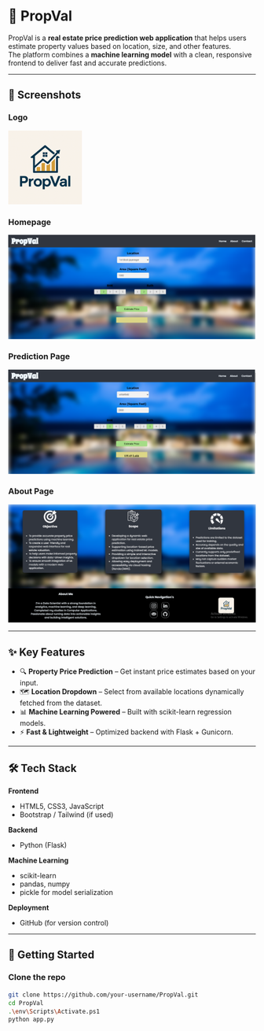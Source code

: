 # 🏡 PropVal

PropVal is a **real estate price prediction web application** that helps users estimate property values based on location, size, and other features.  
The platform combines a **machine learning model** with a clean, responsive frontend to deliver fast and accurate predictions.

---

## 📸 Screenshots

### Logo
<img src="./static/images/logo.png" alt="PropVal Logo" width="150">

### Homepage
<img src="./static/images/Capture(01).PNG" alt="Homepage" width="600">

### Prediction Page
<img src="./static/images/Capture.PNG" alt="Prediction Page" width="600">

### About Page
<img src="./static/images/Capture(02).PNG" alt="About Page" width="600">

---

## ✨ Key Features

- 🔍 **Property Price Prediction** – Get instant price estimates based on your input.  
- 🗺️ **Location Dropdown** – Select from available locations dynamically fetched from the dataset.  
- 📊 **Machine Learning Powered** – Built with scikit-learn regression models.  
- ⚡ **Fast & Lightweight** – Optimized backend with Flask + Gunicorn.  

---

## 🛠️ Tech Stack

**Frontend**
- HTML5, CSS3, JavaScript  
- Bootstrap / Tailwind (if used)  

**Backend**
- Python (Flask)  

**Machine Learning**
- scikit-learn  
- pandas, numpy  
- pickle for model serialization  

**Deployment** 
- GitHub (for version control)  

---

## 🚀 Getting Started

### Clone the repo
```bash
git clone https://github.com/your-username/PropVal.git
cd PropVal
.\env\Scripts\Activate.ps1
python app.py
